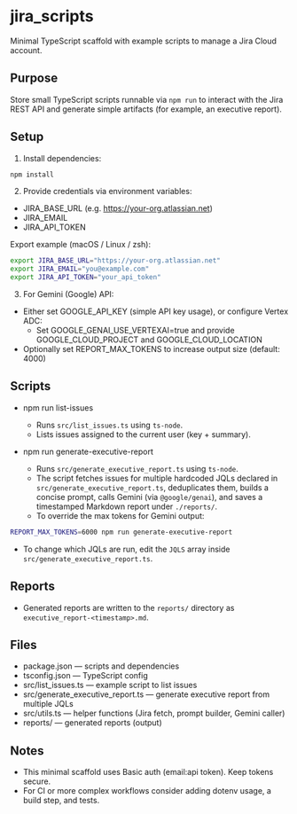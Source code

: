 # jira_scripts

Minimal TypeScript scaffold with example scripts to manage a Jira Cloud account.

## Purpose

Store small TypeScript scripts runnable via `npm run` to interact with the Jira REST API and generate simple artifacts (for example, an executive report).

## Setup

1. Install dependencies:

```bash
npm install
```

2. Provide credentials via environment variables:

- JIRA_BASE_URL (e.g. https://your-org.atlassian.net)
- JIRA_EMAIL
- JIRA_API_TOKEN

Export example (macOS / Linux / zsh):

```bash
export JIRA_BASE_URL="https://your-org.atlassian.net"
export JIRA_EMAIL="you@example.com"
export JIRA_API_TOKEN="your_api_token"
```

3. For Gemini (Google) API:

- Either set GOOGLE_API_KEY (simple API key usage), or configure Vertex ADC:
  - Set GOOGLE_GENAI_USE_VERTEXAI=true and provide GOOGLE_CLOUD_PROJECT and GOOGLE_CLOUD_LOCATION
- Optionally set REPORT_MAX_TOKENS to increase output size (default: 4000)

## Scripts

- npm run list-issues

  - Runs `src/list_issues.ts` using `ts-node`.
  - Lists issues assigned to the current user (key + summary).

- npm run generate-executive-report
  - Runs `src/generate_executive_report.ts` using `ts-node`.
  - The script fetches issues for multiple hardcoded JQLs declared in `src/generate_executive_report.ts`, deduplicates them, builds a concise prompt, calls Gemini (via `@google/genai`), and saves a timestamped Markdown report under `./reports/`.
  - To override the max tokens for Gemini output:

```bash
REPORT_MAX_TOKENS=6000 npm run generate-executive-report
```

- To change which JQLs are run, edit the `JQLS` array inside `src/generate_executive_report.ts`.

## Reports

- Generated reports are written to the `reports/` directory as `executive_report-<timestamp>.md`.

## Files

- package.json — scripts and dependencies
- tsconfig.json — TypeScript config
- src/list_issues.ts — example script to list issues
- src/generate_executive_report.ts — generate executive report from multiple JQLs
- src/utils.ts — helper functions (Jira fetch, prompt builder, Gemini caller)
- reports/ — generated reports (output)

## Notes

- This minimal scaffold uses Basic auth (email:api token). Keep tokens secure.
- For CI or more complex workflows consider adding dotenv usage, a build step, and tests.
